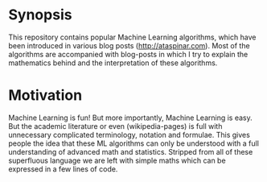 # Synopsis

This repository contains popular Machine Learning algorithms, which have been introduced in various blog posts (http://ataspinar.com). Most of the algorithms are accompanied with blog-posts in which I try to explain the mathematics behind and the interpretation of these algorithms. 


# Motivation
Machine Learning is fun! But more importantly, Machine Learning is easy. 
But the academic literature or even (wikipedia-pages) is full with unnecessary complicated terminology, notation and formulae. This gives people the idea that these ML algorithms can only be understood with a full understanding of advanced math and statistics. Stripped from all of these superfluous language we are left with simple maths which can be expressed in a few lines of code. 
